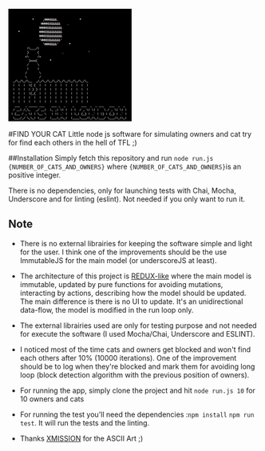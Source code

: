 ![alt tag](https://raw.githubusercontent.com/PBRT/findCat/master/find-cat.png)

#FIND YOUR CAT
Little node js software for simulating owners and cat try for find each others in the hell of TFL ;)

##Installation
Simply fetch this repository and run ```node run.js {NUMBER_OF_CATS_AND_OWNERS}``` where ```{NUMBER_OF_CATS_AND_OWNERS}```is an positive integer.

There is no dependencies, only for launching tests with Chai, Mocha, Underscore and for linting (eslint). Not needed if you only want to run it.

## Note

- There is no external librairies for keeping the software simple and light for the user. I think one of the improvements should be the use ImmutableJS for the main model (or underscoreJS at least).

- The architecture of this project is [REDUX-like](https://redux.js.org) where the main model is immutable, updated by pure functions for avoiding mutations, interacting by actions, describing how the model should be updated. The main difference is there is no UI to update. It's an unidirectional data-flow, the model is modified in the run loop only.

- The external librairies used are only for testing purpose and not needed for execute the software (I used Mocha/Chai, Underscore and ESLINT).

- I noticed most of the time cats and owners get blocked and won't find each others after 10% (10000 iterations). One of the improvement should be to log when they're blocked and mark them for avoiding long loop (block detection algorithm with the previous position of owners).

- For running the app, simply clone the project and hit ```node run.js 10``` for 10 owners and cats

- For running the test you'll need the dependencies :```npm install``` ```npm run test```. It will run the tests and the linting.

- Thanks [XMISSION](https://user.xmission.com/~emailbox/ascii_cats.htm) for the ASCII Art ;)
